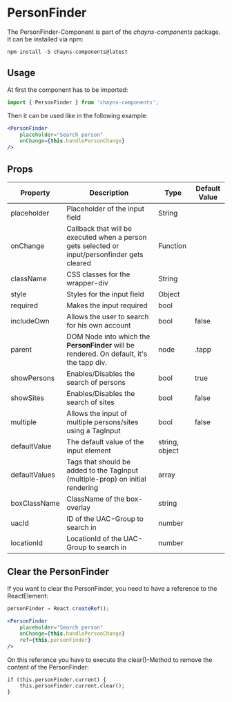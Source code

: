 # PersonFinder # 

The PersonFinder-Component is part of the *chayns-components* package. It can be installed via npm:
```
npm install -S chayns-components@latest
```

## Usage ##

At first the component has to be imported:

```jsx harmony
import { PersonFinder } from 'chayns-components';
```

Then it can be used like in the following example:

```jsx harmony
<PersonFinder
    placeholder="Search person"
    onChange={this.handlePersonChange}
/>
```

## Props ##

| Property      | Description                                                                                        | Type           | Default Value |
|---------------|----------------------------------------------------------------------------------------------------|----------------|---------------|
| placeholder   | Placeholder of the input field                                                                     | String         |               |
| onChange      | Callback that will be executed when a person gets selected or input/personfinder gets cleared      | Function       |               |
| className     | CSS classes for the wrapper-div                                                                    | String         |               |
| style         | Styles for the input field                                                                         | Object         |               |
| required      | Makes the input required                                                                           | bool           |               |
| includeOwn    | Allows the user to search for his own account                                                      | bool           | false         |
| parent        | DOM Node into which the **PersonFinder** will be rendered. On default, it's the tapp div.          | node           | .tapp         |
| showPersons   | Enables/Disables the search of persons                                                             | bool           | true          |
| showSites     | Enables/Disables the search of sites                                                               | bool           | false         |
| multiple      | Allows the input of multiple persons/sites using a TagInput                                        | bool           | false         |
| defaultValue  | The default value of the input element                                                             | string, object |               |
| defaultValues | Tags that should be added to the TagInput (multiple-prop) on initial rendering                     | array          |               |
| boxClassName  | ClassName of the box-overlay                                                                       | string         |               |
| uacId         | ID of the UAC-Group to search in                                                                   | number         |               |
| locationId    | LocationId of the UAC-Group to search in                                                           | number         |               |

## Clear the PersonFinder
If you want to clear the PersonFinder, you need to have a reference to the ReactElement:
```jsx harmony
personFinder = React.createRef();

<PersonFinder
    placeholder="Search person"
    onChange={this.handlePersonChange}
    ref={this.personFinder}
/>
```
On this reference you have to execute the clear()-Method to remove the content of the PersonFinder:
```
if (this.personFinder.current) {
    this.personFinder.current.clear();
}
```
